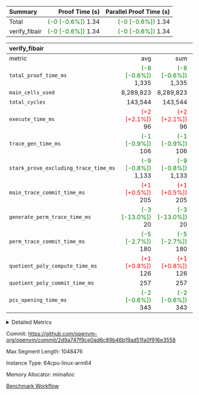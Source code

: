 | Summary | Proof Time (s) | Parallel Proof Time (s) |
|:---|---:|---:|
| Total | <span style='color: green'>(-0 [-0.6%])</span> 1.34 | <span style='color: green'>(-0 [-0.6%])</span> 1.34 |
| verify_fibair | <span style='color: green'>(-0 [-0.6%])</span> 1.34 | <span style='color: green'>(-0 [-0.6%])</span> 1.34 |


| verify_fibair |||||
|:---|---:|---:|---:|---:|
|metric|avg|sum|max|min|
| `total_proof_time_ms ` | <span style='color: green'>(-8 [-0.6%])</span> 1,335 | <span style='color: green'>(-8 [-0.6%])</span> 1,335 | <span style='color: green'>(-8 [-0.6%])</span> 1,335 | <span style='color: green'>(-8 [-0.6%])</span> 1,335 |
| `main_cells_used     ` |  8,289,823 |  8,289,823 |  8,289,823 |  8,289,823 |
| `total_cycles        ` |  143,544 |  143,544 |  143,544 |  143,544 |
| `execute_time_ms     ` | <span style='color: red'>(+2 [+2.1%])</span> 96 | <span style='color: red'>(+2 [+2.1%])</span> 96 | <span style='color: red'>(+2 [+2.1%])</span> 96 | <span style='color: red'>(+2 [+2.1%])</span> 96 |
| `trace_gen_time_ms   ` | <span style='color: green'>(-1 [-0.9%])</span> 106 | <span style='color: green'>(-1 [-0.9%])</span> 106 | <span style='color: green'>(-1 [-0.9%])</span> 106 | <span style='color: green'>(-1 [-0.9%])</span> 106 |
| `stark_prove_excluding_trace_time_ms` | <span style='color: green'>(-9 [-0.8%])</span> 1,133 | <span style='color: green'>(-9 [-0.8%])</span> 1,133 | <span style='color: green'>(-9 [-0.8%])</span> 1,133 | <span style='color: green'>(-9 [-0.8%])</span> 1,133 |
| `main_trace_commit_time_ms` | <span style='color: red'>(+1 [+0.5%])</span> 205 | <span style='color: red'>(+1 [+0.5%])</span> 205 | <span style='color: red'>(+1 [+0.5%])</span> 205 | <span style='color: red'>(+1 [+0.5%])</span> 205 |
| `generate_perm_trace_time_ms` | <span style='color: green'>(-3 [-13.0%])</span> 20 | <span style='color: green'>(-3 [-13.0%])</span> 20 | <span style='color: green'>(-3 [-13.0%])</span> 20 | <span style='color: green'>(-3 [-13.0%])</span> 20 |
| `perm_trace_commit_time_ms` | <span style='color: green'>(-5 [-2.7%])</span> 180 | <span style='color: green'>(-5 [-2.7%])</span> 180 | <span style='color: green'>(-5 [-2.7%])</span> 180 | <span style='color: green'>(-5 [-2.7%])</span> 180 |
| `quotient_poly_compute_time_ms` | <span style='color: red'>(+1 [+0.8%])</span> 126 | <span style='color: red'>(+1 [+0.8%])</span> 126 | <span style='color: red'>(+1 [+0.8%])</span> 126 | <span style='color: red'>(+1 [+0.8%])</span> 126 |
| `quotient_poly_commit_time_ms` |  257 |  257 |  257 |  257 |
| `pcs_opening_time_ms ` | <span style='color: green'>(-2 [-0.6%])</span> 343 | <span style='color: green'>(-2 [-0.6%])</span> 343 | <span style='color: green'>(-2 [-0.6%])</span> 343 | <span style='color: green'>(-2 [-0.6%])</span> 343 |



<details>
<summary>Detailed Metrics</summary>

|  | verify_program_compile_ms | total_cells | stark_prove_excluding_trace_time_ms | quotient_poly_compute_time_ms | quotient_poly_commit_time_ms | perm_trace_commit_time_ms | pcs_opening_time_ms | main_trace_commit_time_ms |
| --- | --- | --- | --- | --- | --- | --- | --- |
|  | 5 | 65,536 | 72 | 3 | 15 | 0 | 38 | 14 | 

| air_name | rows | quotient_deg | main_cols | interactions | constraints | cells |
| --- | --- | --- | --- | --- | --- | --- |
| AccessAdapterAir<2> |  | 4 |  | 5 | 11 |  | 
| AccessAdapterAir<4> |  | 4 |  | 5 | 11 |  | 
| AccessAdapterAir<8> |  | 4 |  | 5 | 11 |  | 
| FibonacciAir | 32,768 | 1 | 2 |  | 5 | 65,536 | 
| FriReducedOpeningAir |  | 4 |  | 39 | 60 |  | 
| NativePoseidon2Air<BabyBearParameters>, 1> |  | 4 |  | 136 | 530 |  | 
| PhantomAir |  | 4 |  | 3 | 4 |  | 
| ProgramAir |  | 1 |  | 1 | 4 |  | 
| VariableRangeCheckerAir |  | 1 |  | 1 | 4 |  | 
| VmAirWrapper<AluNativeAdapterAir, FieldArithmeticCoreAir> |  | 4 |  | 15 | 23 |  | 
| VmAirWrapper<BranchNativeAdapterAir, BranchEqualCoreAir<1> |  | 4 |  | 11 | 22 |  | 
| VmAirWrapper<JalNativeAdapterAir, JalCoreAir> |  | 4 |  | 7 | 6 |  | 
| VmAirWrapper<NativeAdapterAir<2, 0>, PublicValuesCoreAir> |  | 4 |  | 11 | 22 |  | 
| VmAirWrapper<NativeLoadStoreAdapterAir<1>, NativeLoadStoreCoreAir<1> |  | 4 |  | 15 | 16 |  | 
| VmAirWrapper<NativeLoadStoreAdapterAir<4>, NativeLoadStoreCoreAir<4> |  | 4 |  | 15 | 16 |  | 
| VmAirWrapper<NativeVectorizedAdapterAir<4>, FieldExtensionCoreAir> |  | 4 |  | 15 | 23 |  | 
| VmConnectorAir |  | 4 |  | 3 | 8 |  | 
| VolatileBoundaryAir |  | 4 |  | 4 | 16 |  | 

| group | trace_gen_time_ms | total_proof_time_ms | total_cycles | total_cells | stark_prove_excluding_trace_time_ms | quotient_poly_compute_time_ms | quotient_poly_commit_time_ms | perm_trace_commit_time_ms | pcs_opening_time_ms | main_trace_commit_time_ms | main_cells_used | generate_perm_trace_time_ms | execute_time_ms |
| --- | --- | --- | --- | --- | --- | --- | --- | --- | --- | --- | --- | --- | --- |
| verify_fibair | 106 | 1,335 | 143,544 | 23,616,152 | 1,133 | 126 | 257 | 180 | 343 | 205 | 8,289,823 | 20 | 96 | 

| group | air_name | rows | prep_cols | perm_cols | main_cols | cells |
| --- | --- | --- | --- | --- | --- | --- |
| verify_fibair | AccessAdapterAir<2> | 32,768 |  | 12 | 11 | 753,664 | 
| verify_fibair | AccessAdapterAir<4> | 16,384 |  | 12 | 13 | 409,600 | 
| verify_fibair | AccessAdapterAir<8> | 128 |  | 12 | 17 | 3,712 | 
| verify_fibair | FriReducedOpeningAir | 1,024 |  | 44 | 27 | 72,704 | 
| verify_fibair | NativePoseidon2Air<BabyBearParameters>, 1> | 16,384 |  | 160 | 399 | 9,158,656 | 
| verify_fibair | PhantomAir | 4,096 |  | 8 | 6 | 57,344 | 
| verify_fibair | ProgramAir | 8,192 |  | 8 | 10 | 147,456 | 
| verify_fibair | VariableRangeCheckerAir | 262,144 | 2 | 8 | 1 | 2,359,296 | 
| verify_fibair | VmAirWrapper<AluNativeAdapterAir, FieldArithmeticCoreAir> | 131,072 |  | 20 | 29 | 6,422,528 | 
| verify_fibair | VmAirWrapper<BranchNativeAdapterAir, BranchEqualCoreAir<1> | 16,384 |  | 16 | 23 | 638,976 | 
| verify_fibair | VmAirWrapper<JalNativeAdapterAir, JalCoreAir> | 4,096 |  | 12 | 9 | 86,016 | 
| verify_fibair | VmAirWrapper<NativeLoadStoreAdapterAir<1>, NativeLoadStoreCoreAir<1> | 32,768 |  | 24 | 22 | 1,507,328 | 
| verify_fibair | VmAirWrapper<NativeLoadStoreAdapterAir<4>, NativeLoadStoreCoreAir<4> | 16,384 |  | 24 | 31 | 901,120 | 
| verify_fibair | VmAirWrapper<NativeVectorizedAdapterAir<4>, FieldExtensionCoreAir> | 8,192 |  | 20 | 38 | 475,136 | 
| verify_fibair | VmConnectorAir | 2 | 1 | 8 | 4 | 24 | 
| verify_fibair | VolatileBoundaryAir | 32,768 |  | 8 | 11 | 622,592 | 

</details>


Commit: https://github.com/openvm-org/openvm/commit/2d9a747f9ce0ad6c89b46b19ad51fa0f916e3558

Max Segment Length: 1048476

Instance Type: 64cpu-linux-arm64

Memory Allocator: mimalloc

[Benchmark Workflow](https://github.com/openvm-org/openvm/actions/runs/13417585380)
